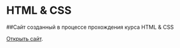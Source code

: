 # HTML & CSS

##Сайт созданный в процессе прохождения курса HTML &amp; CSS

[Открыть сайт](https://scriptbas.github.io/HtmlCss/).
